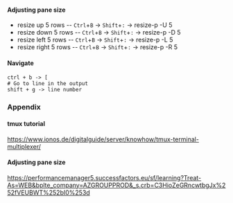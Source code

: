 #### Adjusting pane size
- resize up 5 rows -- `Ctrl`+`B` -> `Shift`+`:` -> resize-p -U 5 
- resize down 5 rows -- `Ctrl`+`B` -> `Shift`+`:` -> resize-p -D 5
- resize left 5 rows -- `Ctrl`+`B` -> `Shift`+`:` -> resize-p -L 5
- resize right 5 rows -- `Ctrl`+`B` -> `Shift`+`:` -> resize-p -R 5

#### Navigate
```
ctrl + b -> [ 
# Go to line in the output
shift + g -> line number
```

### Appendix

#### tmux tutorial
https://www.ionos.de/digitalguide/server/knowhow/tmux-terminal-multiplexer/

#### Adjusting pane size
https://performancemanager5.successfactors.eu/sf/learning?Treat-As=WEB&bplte_company=AZGROUPPROD&_s.crb=C3HioZeGRncwtbgJx%252fVEUBWT%252bI0%253d
